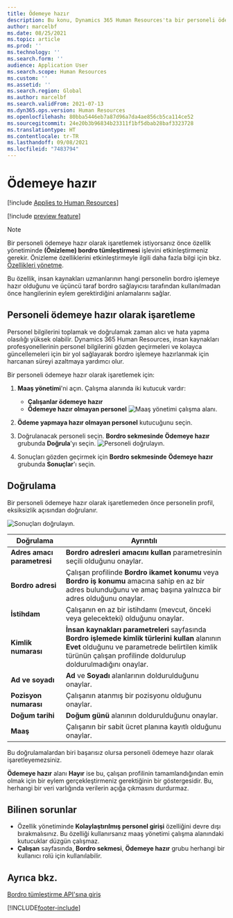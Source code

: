 ```yaml
---
title: Ödemeye hazır
description: Bu konu, Dynamics 365 Human Resources'ta bir personeli ödemeye hazır işaretlemeyi gösterir.
author: marcelbf
ms.date: 08/25/2021
ms.topic: article
ms.prod: ''
ms.technology: ''
ms.search.form: ''
audience: Application User
ms.search.scope: Human Resources
ms.custom: ''
ms.assetid: ''
ms.search.region: Global
ms.author: marcelbf
ms.search.validFrom: 2021-07-13
ms.dyn365.ops.version: Human Resources
ms.openlocfilehash: 80bba5446eb7a87d96a7da4ae856cb5ca114ce52
ms.sourcegitcommit: 24e20b3b96834b23311f1bf5dbab28baf3323728
ms.translationtype: HT
ms.contentlocale: tr-TR
ms.lasthandoff: 09/08/2021
ms.locfileid: "7483794"
---
```

# <a name="ready-to-pay"></a>Ödemeye hazır

[!include [Applies to Human Resources](../includes/applies-to-hr.md)]

[!include [preview feature](./includes/preview-feature.md)]

> [!NOTE]
> Bir personeli ödemeye hazır olarak işaretlemek istiyorsanız önce özellik yönetiminde **(Önizleme) bordro tümleştirmesi** işlevini etkinleştirmeniz gerekir. Önizleme özelliklerini etkinleştirmeyle ilgili daha fazla bilgi için bkz. [Özellikleri yönetme](hr-admin-manage-features.md).

Bu özellik, insan kaynakları uzmanlarının hangi personelin bordro işlemeye hazır olduğunu ve üçüncü taraf bordro sağlayıcısı tarafından kullanılmadan önce hangilerinin eylem gerektirdiğini anlamalarını sağlar.

## <a name="mark-employee-as-ready-to-pay"></a>Personeli ödemeye hazır olarak işaretleme

Personel bilgilerini toplamak ve doğrulamak zaman alıcı ve hata yapma olasılığı yüksek olabilir. Dynamics 365 Human Resources, insan kaynakları profesyonellerinin personel bilgilerini gözden geçirmeleri ve kolayca güncellemeleri için bir yol sağlayarak bordro işlemeye hazırlanmak için harcanan süreyi azaltmaya yardımcı olur.

Bir personeli ödemeye hazır olarak işaretlemek için:

1. **Maaş yönetimi**'ni açın. Çalışma alanında iki kutucuk vardır: 
    - **Çalışanlar ödemeye hazır**
    - **Ödemeye hazır olmayan personel**
    ![Maaş yönetimi çalışma alanı.](./media/hr-ready-to-pay-1-workspace.png)

2. **Ödeme yapmaya hazır olmayan personel** kutucuğunu seçin.

3. Doğrulanacak personeli seçin. **Bordro sekmesinde** **Ödemeye hazır** grubunda **Doğrula**'yı seçin.
    ![Personeli doğrulayın.](./media/hr-ready-to-pay-2-validate.png)

4. Sonuçları gözden geçirmek için **Bordro sekmesinde** **Ödemeye hazır** grubunda **Sonuçlar**'ı seçin.

## <a name="validation"></a>Doğrulama

Bir personeli ödemeye hazır olarak işaretlemeden önce personelin profil, eksiksizlik açısından doğrulanır.

![Sonuçları doğrulayın.](./media/hr-ready-to-pay-3-results.png)

| Doğrulama | Ayrıntılı |
| --- | --- |
| **Adres amacı parametresi** | **Bordro adresleri amacını kullan** parametresinin seçili olduğunu onaylar. |
| **Bordro adresi** | Çalışan profilinde **Bordro ikamet konumu** veya **Bordro iş konumu** amacına sahip en az bir adres bulunduğunu ve amaç başına yalnızca bir adres olduğunu onaylar. |
| **İstihdam** | Çalışanın en az bir istihdamı (mevcut, önceki veya gelecekteki) olduğunu onaylar. |
| **Kimlik numarası** | **İnsan kaynakları parametreleri** sayfasında **Bordro işlemede kimlik türlerini kullan** alanının **Evet** olduğunu ve parametrede belirtilen kimlik türünün çalışan profilinde doldurulup doldurulmadığını onaylar. |
| **Ad ve soyadı** | **Ad** ve **Soyadı** alanlarının doldurulduğunu onaylar.|
| **Pozisyon numarası** | Çalışanın atanmış bir pozisyonu olduğunu onaylar. |
| **Doğum tarihi** | **Doğum günü** alanının doldurulduğunu onaylar. |
| **Maaş** | Çalışanın bir sabit ücret planına kayıtlı olduğunu onaylar. |

Bu doğrulamalardan biri başarısız olursa personeli ödemeye hazır olarak işaretleyemezsiniz.

**Ödemeye hazır** alanı **Hayır** ise bu, çalışan profilinin tamamlandığından emin olmak için bir eylem gerçekleştirmeniz gerektiğinin bir göstergesidir. Bu, herhangi bir veri varlığında verilerin açığa çıkmasını durdurmaz. 

## <a name="known-issues"></a>Bilinen sorunlar

- Özellik yönetiminde **Kolaylaştırılmış personel girişi** özelliğini devre dışı bırakmalısınız. Bu özelliği kullanırsanız maaş yönetimi çalışma alanındaki kutucuklar düzgün çalışmaz.
- **Çalışan** sayfasında, **Bordro sekmesi**, **Ödemeye hazır** grubu herhangi bir kullanıcı rolü için kullanılabilir. 

## <a name="see-also"></a>Ayrıca bkz.

[Bordro tümleştirme API'sına giriş](hr-admin-integration-payroll-api-introduction.md)<br>

[!INCLUDE[footer-include](../includes/footer-banner.md)]
